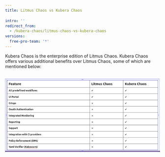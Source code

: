 ```yaml
---
title: Litmus Chaos vs Kubera Chaos

intro: ''
redirect_from:
  - /kubera-chaos/litmus-chaos-vs-kubera-chaos
versions:
  free-pro-team: '*'
---
```

Kubera Chaos is the enterprise edition of Litmus Chaos. Kubera Chaos offers various additional benefits over Litmus Chaos, some of which are mentioned below:
<br>
<br><center><img class="image-with-border" src="/assets/images/developer/kubera-vs-litmus/Difference table.png"></center>
<br>
<br>


